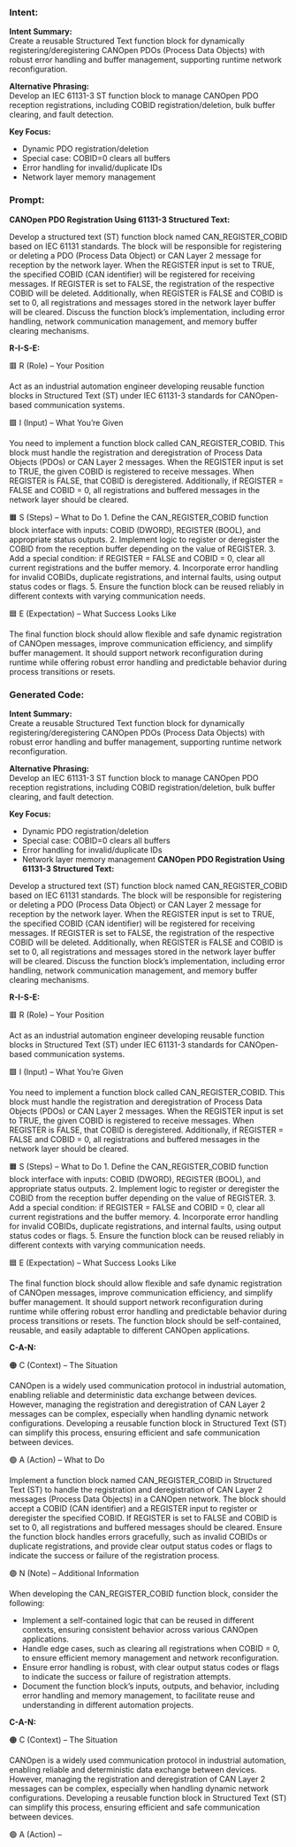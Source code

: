 ### Intent:
**Intent Summary:**  
Create a reusable Structured Text function block for dynamically registering/deregistering CANOpen PDOs (Process Data Objects) with robust error handling and buffer management, supporting runtime network reconfiguration.  

**Alternative Phrasing:**  
Develop an IEC 61131-3 ST function block to manage CANOpen PDO reception registrations, including COBID registration/deletion, bulk buffer clearing, and fault detection.  

**Key Focus:**  
- Dynamic PDO registration/deletion  
- Special case: COBID=0 clears all buffers  
- Error handling for invalid/duplicate IDs  
- Network layer memory management

### Prompt:
**CANOpen PDO Registration Using 61131-3 Structured Text:**

Develop a structured text (ST) function block named CAN_REGISTER_COBID based on IEC 61131 standards. The block will be responsible for registering or deleting a PDO (Process Data Object) or CAN Layer 2 message for reception by the network layer. When the REGISTER input is set to TRUE, the specified COBID (CAN identifier) will be registered for receiving messages. If REGISTER is set to FALSE, the registration of the respective COBID will be deleted. Additionally, when REGISTER is FALSE and COBID is set to 0, all registrations and messages stored in the network layer buffer will be cleared. Discuss the function block’s implementation, including error handling, network communication management, and memory buffer clearing mechanisms.

**R-I-S-E:**

🟥 R (Role) – Your Position

Act as an industrial automation engineer developing reusable function blocks in Structured Text (ST) under IEC 61131-3 standards for CANOpen-based communication systems.

🟩 I (Input) – What You’re Given

You need to implement a function block called CAN_REGISTER_COBID. This block must handle the registration and deregistration of Process Data Objects (PDOs) or CAN Layer 2 messages. When the REGISTER input is set to TRUE, the given COBID is registered to receive messages. When REGISTER is FALSE, that COBID is deregistered. Additionally, if REGISTER = FALSE and COBID = 0, all registrations and buffered messages in the network layer should be cleared.

🟧 S (Steps) – What to Do
	1.	Define the CAN_REGISTER_COBID function block interface with inputs: COBID (DWORD), REGISTER (BOOL), and appropriate status outputs.
	2.	Implement logic to register or deregister the COBID from the reception buffer depending on the value of REGISTER.
	3.	Add a special condition: if REGISTER = FALSE and COBID = 0, clear all current registrations and the buffer memory.
	4.	Incorporate error handling for invalid COBIDs, duplicate registrations, and internal faults, using output status codes or flags.
	5.	Ensure the function block can be reused reliably in different contexts with varying communication needs.

🟦 E (Expectation) – What Success Looks Like

The final function block should allow flexible and safe dynamic registration of CANOpen messages, improve communication efficiency, and simplify buffer management. It should support network reconfiguration during runtime while offering robust error handling and predictable behavior during process transitions or resets.

### Generated Code:
**Intent Summary:**  
Create a reusable Structured Text function block for dynamically registering/deregistering CANOpen PDOs (Process Data Objects) with robust error handling and buffer management, supporting runtime network reconfiguration.  

**Alternative Phrasing:**  
Develop an IEC 61131-3 ST function block to manage CANOpen PDO reception registrations, including COBID registration/deletion, bulk buffer clearing, and fault detection.  

**Key Focus:**  
- Dynamic PDO registration/deletion  
- Special case: COBID=0 clears all buffers  
- Error handling for invalid/duplicate IDs  
- Network layer memory management
**CANOpen PDO Registration Using 61131-3 Structured Text:**

Develop a structured text (ST) function block named CAN_REGISTER_COBID based on IEC 61131 standards. The block will be responsible for registering or deleting a PDO (Process Data Object) or CAN Layer 2 message for reception by the network layer. When the REGISTER input is set to TRUE, the specified COBID (CAN identifier) will be registered for receiving messages. If REGISTER is set to FALSE, the registration of the respective COBID will be deleted. Additionally, when REGISTER is FALSE and COBID is set to 0, all registrations and messages stored in the network layer buffer will be cleared. Discuss the function block’s implementation, including error handling, network communication management, and memory buffer clearing mechanisms.

**R-I-S-E:**

🟥 R (Role) – Your Position

Act as an industrial automation engineer developing reusable function blocks in Structured Text (ST) under IEC 61131-3 standards for CANOpen-based communication systems.

🟩 I (Input) – What You’re Given

You need to implement a function block called CAN_REGISTER_COBID. This block must handle the registration and deregistration of Process Data Objects (PDOs) or CAN Layer 2 messages. When the REGISTER input is set to TRUE, the given COBID is registered to receive messages. When REGISTER is FALSE, that COBID is deregistered. Additionally, if REGISTER = FALSE and COBID = 0, all registrations and buffered messages in the network layer should be cleared.

🟧 S (Steps) – What to Do
	1.	Define the CAN_REGISTER_COBID function block interface with inputs: COBID (DWORD), REGISTER (BOOL), and appropriate status outputs.
	2.	Implement logic to register or deregister the COBID from the reception buffer depending on the value of REGISTER.
	3.	Add a special condition: if REGISTER = FALSE and COBID = 0, clear all current registrations and the buffer memory.
	4.	Incorporate error handling for invalid COBIDs, duplicate registrations, and internal faults, using output status codes or flags.
	5.	Ensure the function block can be reused reliably in different contexts with varying communication needs.

🟦 E (Expectation) – What Success Looks Like

The final function block should allow flexible and safe dynamic registration of CANOpen messages, improve communication efficiency, and simplify buffer management. It should support network reconfiguration during runtime while offering robust error handling and predictable behavior during process transitions or resets. The function block should be self-contained, reusable, and easily adaptable to different CANOpen applications.

**C-A-N:**

🟠 C (Context) – The Situation

CANOpen is a widely used communication protocol in industrial automation, enabling reliable and deterministic data exchange between devices. However, managing the registration and deregistration of CAN Layer 2 messages can be complex, especially when handling dynamic network configurations. Developing a reusable function block in Structured Text (ST) can simplify this process, ensuring efficient and safe communication between devices.

🟢 A (Action) – What to Do

Implement a function block named CAN_REGISTER_COBID in Structured Text (ST) to handle the registration and deregistration of CAN Layer 2 messages (Process Data Objects) in a CANOpen network. The block should accept a COBID (CAN identifier) and a REGISTER input to register or deregister the specified COBID. If REGISTER is set to FALSE and COBID is set to 0, all registrations and buffered messages should be cleared. Ensure the function block handles errors gracefully, such as invalid COBIDs or duplicate registrations, and provide clear output status codes or flags to indicate the success or failure of the registration process.

🟣 N (Note) – Additional Information

When developing the CAN_REGISTER_COBID function block, consider the following:

-	Implement a self-contained logic that can be reused in different contexts, ensuring consistent behavior across various CANOpen applications.
-	Handle edge cases, such as clearing all registrations when COBID = 0, to ensure efficient memory management and network reconfiguration.
-	Ensure error handling is robust, with clear output status codes or flags to indicate the success or failure of registration attempts.
-	Document the function block’s inputs, outputs, and behavior, including error handling and memory management, to facilitate reuse and understanding in different automation projects.

**C-A-N:**

🟠 C (Context) – The Situation

CANOpen is a widely used communication protocol in industrial automation, enabling reliable and deterministic data exchange between devices. However, managing the registration and deregistration of CAN Layer 2 messages can be complex, especially when handling dynamic network configurations. Developing a reusable function block in Structured Text (ST) can simplify this process, ensuring efficient and safe communication between devices.

🟢 A (Action) –
